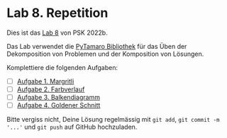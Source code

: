 # Lab 8. Repetition

Dies ist das [Lab 8](https://informa.inf.usi.ch/course/GRhdPvEMYcNSmyTeR/lab/nZCoD9YNt8N6gvExz) von PSK 2022b.

Das Lab verwendet die [PyTamaro Bibliothek](https://pytamaro.readthedocs.io/en/latest/) für das Üben der Dekomposition von Problemen und der Komposition von Lösungen.

Komplettiere die folgenden Aufgaben:

- [ ] [Aufgabe 1. Margritli](1-margritli.py)
- [ ] [Aufgabe 2. Farbverlauf](2-farbverlauf.py)
- [ ] [Aufgabe 3. Balkendiagramm](3-balkendiagramm.py)
- [ ] [Aufgabe 4. Goldener Schnitt](4-goldener-schnitt.py)

Bitte vergiss nicht, Deine Lösung regelmässig mit `git add`, `git commit -m '...'` und `git push` auf GitHub hochzuladen.
